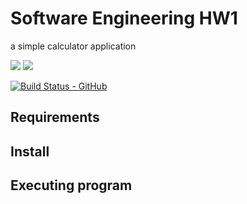 # Software Engineering HW1
a simple calculator application

<!-- SHIELDS -->

<a href="https://github.com/wutever0017/SE_group28_hw1/issues">
        <img src="https://img.shields.io/github/issues/wutever0017/SE_group28_hw1" /></a>
<a> <img src="https://img.shields.io/github/license/wutever0017/SE_group28_hw1" /></a>


<!-- [![Build Status - Travis](https://travis-ci.org/sshah3420/SE_group28_hw1.svg?branch=main)](https://travis-ci.org/sshah3420/SE_group28_hw1) -->
[![Build Status - GitHub](https://github.com/sshah3420/SE_group28_hw1/workflows/python-app/badge.svg)](https://github.com/sshah3420/SE_group28_hw1/actions?query=workflow%3Atest-readme)
<!-- [![Coverage Status](https://coveralls.io/repos/github/4OH4/pytesting/badge.svg?branch=master)](https://coveralls.io/github/4OH4/pytesting?branch=master) -->


## Requirements

## Install

## Executing program


